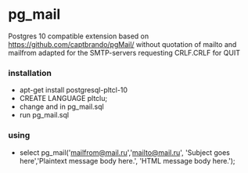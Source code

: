 # pg_mail
Postgres 10 compatible extension
based on
https://github.com/captbrando/pgMail/
without quotation of mailto and mailfrom
adapted for the SMTP-servers requesting  CRLF.CRLF for QUIT

### installation 

- apt-get install postgresql-pltcl-10
- CREATE LANGUAGE pltclu;
- change <yourdatabaseaddress> and <yourmailserver> in pg_mail.sql
- run pg_mail.sql

### using

- select pg_mail('<mailfrom@mail.ru>','<mailto@mail.ru>',
 'Subject goes here','Plaintext message body here.', 'HTML message body here.');

